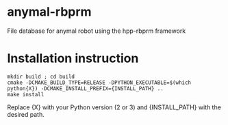 # anymal-rbprm
File database for anymal robot using the hpp-rbprm framework

# Installation instruction

    mkdir build ; cd build
    cmake -DCMAKE_BUILD_TYPE=RELEASE -DPYTHON_EXECUTABLE=$(which python{X}) -DCMAKE_INSTALL_PREFIX={INSTALL_PATH} ..
    make install

Replace {X} with your Python version (2 or 3) and {INSTALL_PATH} with the desired path. 
